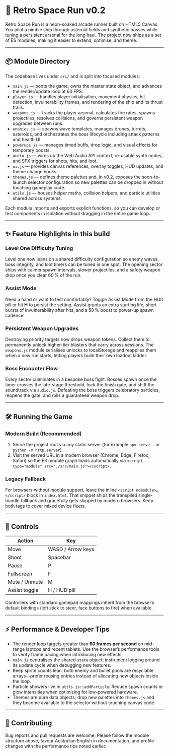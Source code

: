 # 🚀 Retro Space Run v0.2

Retro Space Run is a neon-soaked arcade runner built on HTML5 Canvas. You pilot a nimble ship through asteroid fields and synthetic bosses while tuning a persistent arsenal for the long haul. The project now ships as a set of ES modules, making it easier to extend, optimise, and theme.

---

## 📦 Module Directory
The codebase lives under `src/` and is split into focused modules:

- `main.js` — boots the game, owns the master state object, and advances the render/update loop at 60 FPS.
- `player.js` — handles player initialisation, movement physics, hit detection, invulnerability frames, and rendering of the ship and its thrust trails.
- `weapons.js` — tracks the player arsenal, calculates fire rates, spawns projectiles, resolves collisions, and governs persistent weapon upgrades between runs.
- `enemies.js` — spawns wave templates, manages drones, turrets, asteroids, and orchestrates the boss lifecycle including attack patterns and health UI.
- `powerups.js` — manages timed buffs, drop logic, and visual effects for temporary boosts.
- `audio.js` — wires up the Web Audio API context, re-usable synth nodes, and SFX triggers for shots, hits, and loot.
- `ui.js` — provides canvas references, overlay toggles, HUD updates, and theme change hooks.
- `themes.js` — defines theme palettes and, in v0.2, exposes the soon-to-launch selector configuration so new palettes can be dropped in without touching gameplay code.
- `utils.js` — houses helper maths, collision helpers, and particle utilities shared across systems.

Each module imports and exports explicit functions, so you can develop or test components in isolation without dragging in the entire game loop.

---

## ✨ Feature Highlights in this build

### Level One Difficulty Tuning
Level one now leans on a shared difficulty configuration so enemy waves, boss integrity, and loot timers can be tuned in one spot. The opening sector ships with calmer spawn intervals, slower projectiles, and a safety weapon drop once you clear 60 % of the run.

### Assist Mode
Need a hand or want to test comfortably? Toggle Assist Mode from the HUD pill or hit **H** to persist the setting. Assist grants an extra starting life, short bursts of invulnerability after hits, and a 50 % boost to power-up spawn cadence.

### Persistent Weapon Upgrades
Destroying priority targets now drops weapon tokens. Collect them to permanently unlock higher-tier blasters that carry across sessions. The `weapons.js` module serialises unlocks to localStorage and reapplies them when a new run starts, letting players build their own loadout ladder.

### Boss Encounter Flow
Every sector culminates in a bespoke boss fight. Bosses spawn once the timer crosses the late-stage threshold, lock the finish gate, and shift the soundtrack via `audio.js`. Defeating the boss triggers celebratory particles, reopens the gate, and rolls a guaranteed weapon drop.

---

## 🛠️ Running the Game

### Modern Build (Recommended)
1. Serve the project root via any static server (for example `npx serve .` or `python -m http.server`).
2. Visit the served URL in a modern browser (Chrome, Edge, Firefox, Safari) so the ES module graph loads automatically via `<script type="module" src="./src/main.js"></script>`.

### Legacy Fallback
For browsers without module support, leave the inline `<script nomodule>…</script>` block in `index.html`. That snippet ships the transpiled single-bundle fallback and gracefully gets skipped by modern browsers. Keep both tags to cover mixed device fleets.

---

## 🎯 Controls
| Action | Key |
|--------|-----|
| Move | WASD / Arrow keys |
| Shoot | Spacebar |
| Pause | P |
| Fullscreen | F |
| Mute / Unmute | M |
| Assist toggle | H / HUD pill |

Controllers with standard gamepad mappings inherit from the browser’s default bindings (left stick to steer, face buttons to fire) when available.

---

## ⚡ Performance & Developer Tips

- The render loop targets greater than **60 frames per second** on mid-range laptops and recent tablets. Use the browser’s performance tools to verify frame pacing when introducing new effects.
- `main.js` centralises the shared `state` object; instrument logging around its update cycle when debugging new features.
- Keep sprite counts lean: both enemy and bullet pools are recyclable arrays—prefer reusing entries instead of allocating new objects inside the loop.
- Particle showers live in `utils.js::addParticle`. Reduce spawn counts or glow intensities when optimising for low-powered hardware.
- Themes are pure data objects; drop new palettes into `themes.js` and they become available to the selector without touching canvas code.

---

## 🤝 Contributing
Bug reports and pull requests are welcome. Please follow the module structure above, favour Australian English in documentation, and profile changes with the performance tips noted earlier.
